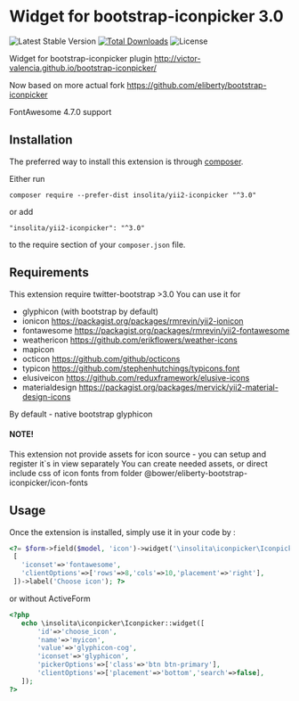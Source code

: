 Widget for bootstrap-iconpicker 3.0
===================================

![Latest Stable Version](https://img.shields.io/packagist/v/insolita/yii2-iconpicker.svg)
[![Total Downloads](https://img.shields.io/packagist/dt/insolita/yii2-iconpicker.svg)](https://packagist.org/packages/insolita/yii2-iconpicker)
![License](https://img.shields.io/packagist/l/insolita/yii2-iconpicker.svg)

Widget for bootstrap-iconpicker plugin http://victor-valencia.github.io/bootstrap-iconpicker/

Now based on more actual fork https://github.com/eliberty/bootstrap-iconpicker

FontAwesome 4.7.0 support

Installation
------------

The preferred way to install this extension is through [composer](http://getcomposer.org/download/).

Either run

```
composer require --prefer-dist insolita/yii2-iconpicker "^3.0"
```

or add

```
"insolita/yii2-iconpicker": "^3.0"
```

to the require section of your `composer.json` file.

Requirements
------------
This extension require twitter-bootstrap >3.0
You can use it for 
 - glyphicon  (with bootstrap by default)
 - ionicon       https://packagist.org/packages/rmrevin/yii2-ionicon
 - fontawesome   https://packagist.org/packages/rmrevin/yii2-fontawesome
 - weathericon   https://github.com/erikflowers/weather-icons
 - mapicon
 - octicon        https://github.com/github/octicons
 - typicon        https://github.com/stephenhutchings/typicons.font
 - elusiveicon    https://github.com/reduxframework/elusive-icons
 - materialdesign https://packagist.org/packages/mervick/yii2-material-design-icons

By default - native bootstrap glyphicon

#### NOTE!

This extension not provide assets for icon source - you can setup and register it`s in view separately
You can create needed assets, or direct include css of icon fonts from folder @bower/eliberty-bootstrap-iconpicker/icon-fonts

Usage
-----

Once the extension is installed, simply use it in your code by  :

```php
<?= $form->field($model, 'icon')->widget('\insolita\iconpicker\Iconpicker',
 [
   'iconset'=>'fontawesome',
   'clientOptions'=>['rows'=>8,'cols'=>10,'placement'=>'right'],
 ])->label('Choose icon'); ?>
 ```

 or without ActiveForm

 ```php
 <?php
    echo \insolita\iconpicker\Iconpicker::widget([
        'id'=>'choose_icon',
        'name'=>'myicon',
        'value'=>'glyphicon-cog',
        'iconset'=>'glyphicon',
        'pickerOptions'=>['class'=>'btn btn-primary'],
        'clientOptions'=>['placement'=>'bottom','search'=>false],
    ]);
 ?>
 ```
